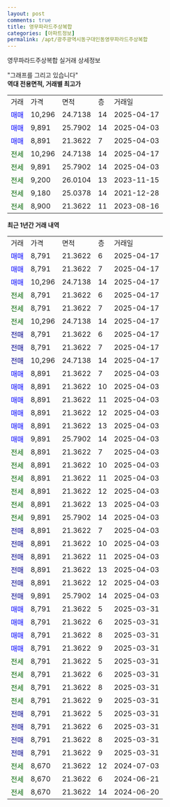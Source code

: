 ```yaml
---
layout: post
comments: true
title: 영무파라드주상복합
categories: [아파트정보]
permalink: /apt/광주광역시동구대인동영무파라드주상복합
---
```


영무파라드주상복합 실거래 상세정보

<script type="text/javascript">
  google.charts.load('current', {'packages':['line', 'corechart']});
  google.charts.setOnLoadCallback(drawChart);

  function drawChart() {
    var data = new google.visualization.DataTable();
    data.addColumn('date', '거래일');
    data.addColumn('number', "매매");
    data.addColumn('number', "전세");
    data.addColumn('number', "전매");

    data.addRows([[new Date(Date.parse("2025-04-17")), 8791, null, null], [new Date(Date.parse("2025-04-17")), 8791, null, null], [new Date(Date.parse("2025-04-17")), 10296, null, null], [new Date(Date.parse("2025-04-17")), null, 8791, null], [new Date(Date.parse("2025-04-17")), null, 8791, null], [new Date(Date.parse("2025-04-17")), null, 10296, null], [new Date(Date.parse("2025-04-17")), null, null, 8791], [new Date(Date.parse("2025-04-17")), null, null, 8791], [new Date(Date.parse("2025-04-17")), null, null, 10296], [new Date(Date.parse("2025-04-03")), 8891, null, null], [new Date(Date.parse("2025-04-03")), 8891, null, null], [new Date(Date.parse("2025-04-03")), 8891, null, null], [new Date(Date.parse("2025-04-03")), 8891, null, null], [new Date(Date.parse("2025-04-03")), 8891, null, null], [new Date(Date.parse("2025-04-03")), 9891, null, null], [new Date(Date.parse("2025-04-03")), null, 8891, null], [new Date(Date.parse("2025-04-03")), null, 8891, null], [new Date(Date.parse("2025-04-03")), null, 8891, null], [new Date(Date.parse("2025-04-03")), null, 8891, null], [new Date(Date.parse("2025-04-03")), null, 8891, null], [new Date(Date.parse("2025-04-03")), null, 9891, null], [new Date(Date.parse("2025-04-03")), null, null, 8891], [new Date(Date.parse("2025-04-03")), null, null, 8891], [new Date(Date.parse("2025-04-03")), null, null, 8891], [new Date(Date.parse("2025-04-03")), null, null, 8891], [new Date(Date.parse("2025-04-03")), null, null, 8891], [new Date(Date.parse("2025-04-03")), null, null, 9891], [new Date(Date.parse("2025-03-31")), 8791, null, null], [new Date(Date.parse("2025-03-31")), 8791, null, null], [new Date(Date.parse("2025-03-31")), 8791, null, null], [new Date(Date.parse("2025-03-31")), 8791, null, null], [new Date(Date.parse("2025-03-31")), null, 8791, null], [new Date(Date.parse("2025-03-31")), null, 8791, null], [new Date(Date.parse("2025-03-31")), null, 8791, null], [new Date(Date.parse("2025-03-31")), null, 8791, null], [new Date(Date.parse("2025-03-31")), null, null, 8791], [new Date(Date.parse("2025-03-31")), null, null, 8791], [new Date(Date.parse("2025-03-31")), null, null, 8791], [new Date(Date.parse("2025-03-31")), null, null, 8791], [new Date(Date.parse("2024-07-03")), null, 8670, null], [new Date(Date.parse("2024-06-21")), null, 8670, null], [new Date(Date.parse("2024-06-20")), null, 8670, null]]);

    var options = {
      hAxis: {
        format: 'yyyy/MM/dd'
      },    
      lineWidth: 0,
      pointsVisible: true,    
      title: '최근 1년간 유형별 실거래가 분포',
      legend: { position: 'bottom' }
    };

    var formatter = new google.visualization.NumberFormat({pattern:'###,###'} );
    formatter.format(data, 1);
    formatter.format(data, 2);
    
    setTimeout(function() {
        var chart = new google.visualization.LineChart(document.getElementById('columnchart_material'));
        chart.draw(data, (options));
        document.getElementById('loading').style.display = 'none';
    }, 200);
  }
</script>


<div id="loading" style="z-index:20; display: block; margin-left: 0px">"그래프를 그리고 있습니다"</div>
<div id="columnchart_material" style="width: 95%; margin-left: 0px; display: block"></div>
<!-- contents start -->
<b>역대 전용면적, 거래별 최고가</b>
<table class="sortable">
    <tr>
      <td>거래</td>
      <td>가격</td>
      <td>면적</td>
      <td>층</td>
      <td>거래일</td>
    </tr>
        <tr>
          <td><a style="color: blue">매매</a></td>
          <td>10,296</td>
          <td>24.7138</td>
          <td>14</td>
          <td>2025-04-17</td>
        </tr>            <tr>
          <td><a style="color: blue">매매</a></td>
          <td>9,891</td>
          <td>25.7902</td>
          <td>14</td>
          <td>2025-04-03</td>
        </tr>            <tr>
          <td><a style="color: blue">매매</a></td>
          <td>8,891</td>
          <td>21.3622</td>
          <td>7</td>
          <td>2025-04-03</td>
        </tr>        
        <tr>
              <td><a style="color: darkgreen">전세</a></td>
              <td>10,296</td>
              <td>24.7138</td>
              <td>14</td>
              <td>2025-04-17</td>
            </tr>            <tr>
              <td><a style="color: darkgreen">전세</a></td>
              <td>9,891</td>
              <td>25.7902</td>
              <td>14</td>
              <td>2025-04-03</td>
            </tr>            <tr>
              <td><a style="color: darkgreen">전세</a></td>
              <td>9,200</td>
              <td>26.0104</td>
              <td>13</td>
              <td>2023-11-15</td>
            </tr>            <tr>
              <td><a style="color: darkgreen">전세</a></td>
              <td>9,180</td>
              <td>25.0378</td>
              <td>14</td>
              <td>2021-12-28</td>
            </tr>            <tr>
              <td><a style="color: darkgreen">전세</a></td>
              <td>8,900</td>
              <td>21.3622</td>
              <td>11</td>
              <td>2023-08-16</td>
            </tr>        
    
</table>

<b>최근 1년간 거래 내역</b>

<table class="sortable">
    <tr>
      <td>거래</td>
      <td>가격</td>
      <td>면적</td>
      <td>층</td>
      <td>거래일</td>
    </tr>
    <tr>
      <td><a style="color: blue">매매</a></td>
      <td>8,791</td>
      <td>21.3622</td>
      <td>6</td>
      <td>2025-04-17</td>
    </tr>          <tr>
      <td><a style="color: blue">매매</a></td>
      <td>8,791</td>
      <td>21.3622</td>
      <td>7</td>
      <td>2025-04-17</td>
    </tr>          <tr>
      <td><a style="color: blue">매매</a></td>
      <td>10,296</td>
      <td>24.7138</td>
      <td>14</td>
      <td>2025-04-17</td>
    </tr>          <tr>
      <td><a style="color: darkgreen">전세</a></td>
      <td>8,791</td>
      <td>21.3622</td>
      <td>6</td>
      <td>2025-04-17</td>
    </tr>          <tr>
      <td><a style="color: darkgreen">전세</a></td>
      <td>8,791</td>
      <td>21.3622</td>
      <td>7</td>
      <td>2025-04-17</td>
    </tr>          <tr>
      <td><a style="color: darkgreen">전세</a></td>
      <td>10,296</td>
      <td>24.7138</td>
      <td>14</td>
      <td>2025-04-17</td>
    </tr>          <tr>
      <td><a style="color: darkblue">전매</a></td>
      <td>8,791</td>
      <td>21.3622</td>
      <td>6</td>
      <td>2025-04-17</td>
    </tr>          <tr>
      <td><a style="color: darkblue">전매</a></td>
      <td>8,791</td>
      <td>21.3622</td>
      <td>7</td>
      <td>2025-04-17</td>
    </tr>          <tr>
      <td><a style="color: darkblue">전매</a></td>
      <td>10,296</td>
      <td>24.7138</td>
      <td>14</td>
      <td>2025-04-17</td>
    </tr>          <tr>
      <td><a style="color: blue">매매</a></td>
      <td>8,891</td>
      <td>21.3622</td>
      <td>7</td>
      <td>2025-04-03</td>
    </tr>          <tr>
      <td><a style="color: blue">매매</a></td>
      <td>8,891</td>
      <td>21.3622</td>
      <td>10</td>
      <td>2025-04-03</td>
    </tr>          <tr>
      <td><a style="color: blue">매매</a></td>
      <td>8,891</td>
      <td>21.3622</td>
      <td>11</td>
      <td>2025-04-03</td>
    </tr>          <tr>
      <td><a style="color: blue">매매</a></td>
      <td>8,891</td>
      <td>21.3622</td>
      <td>12</td>
      <td>2025-04-03</td>
    </tr>          <tr>
      <td><a style="color: blue">매매</a></td>
      <td>8,891</td>
      <td>21.3622</td>
      <td>13</td>
      <td>2025-04-03</td>
    </tr>          <tr>
      <td><a style="color: blue">매매</a></td>
      <td>9,891</td>
      <td>25.7902</td>
      <td>14</td>
      <td>2025-04-03</td>
    </tr>          <tr>
      <td><a style="color: darkgreen">전세</a></td>
      <td>8,891</td>
      <td>21.3622</td>
      <td>7</td>
      <td>2025-04-03</td>
    </tr>          <tr>
      <td><a style="color: darkgreen">전세</a></td>
      <td>8,891</td>
      <td>21.3622</td>
      <td>10</td>
      <td>2025-04-03</td>
    </tr>          <tr>
      <td><a style="color: darkgreen">전세</a></td>
      <td>8,891</td>
      <td>21.3622</td>
      <td>11</td>
      <td>2025-04-03</td>
    </tr>          <tr>
      <td><a style="color: darkgreen">전세</a></td>
      <td>8,891</td>
      <td>21.3622</td>
      <td>12</td>
      <td>2025-04-03</td>
    </tr>          <tr>
      <td><a style="color: darkgreen">전세</a></td>
      <td>8,891</td>
      <td>21.3622</td>
      <td>13</td>
      <td>2025-04-03</td>
    </tr>          <tr>
      <td><a style="color: darkgreen">전세</a></td>
      <td>9,891</td>
      <td>25.7902</td>
      <td>14</td>
      <td>2025-04-03</td>
    </tr>          <tr>
      <td><a style="color: darkblue">전매</a></td>
      <td>8,891</td>
      <td>21.3622</td>
      <td>7</td>
      <td>2025-04-03</td>
    </tr>          <tr>
      <td><a style="color: darkblue">전매</a></td>
      <td>8,891</td>
      <td>21.3622</td>
      <td>10</td>
      <td>2025-04-03</td>
    </tr>          <tr>
      <td><a style="color: darkblue">전매</a></td>
      <td>8,891</td>
      <td>21.3622</td>
      <td>11</td>
      <td>2025-04-03</td>
    </tr>          <tr>
      <td><a style="color: darkblue">전매</a></td>
      <td>8,891</td>
      <td>21.3622</td>
      <td>13</td>
      <td>2025-04-03</td>
    </tr>          <tr>
      <td><a style="color: darkblue">전매</a></td>
      <td>8,891</td>
      <td>21.3622</td>
      <td>12</td>
      <td>2025-04-03</td>
    </tr>          <tr>
      <td><a style="color: darkblue">전매</a></td>
      <td>9,891</td>
      <td>25.7902</td>
      <td>14</td>
      <td>2025-04-03</td>
    </tr>          <tr>
      <td><a style="color: blue">매매</a></td>
      <td>8,791</td>
      <td>21.3622</td>
      <td>5</td>
      <td>2025-03-31</td>
    </tr>          <tr>
      <td><a style="color: blue">매매</a></td>
      <td>8,791</td>
      <td>21.3622</td>
      <td>6</td>
      <td>2025-03-31</td>
    </tr>          <tr>
      <td><a style="color: blue">매매</a></td>
      <td>8,791</td>
      <td>21.3622</td>
      <td>8</td>
      <td>2025-03-31</td>
    </tr>          <tr>
      <td><a style="color: blue">매매</a></td>
      <td>8,791</td>
      <td>21.3622</td>
      <td>9</td>
      <td>2025-03-31</td>
    </tr>          <tr>
      <td><a style="color: darkgreen">전세</a></td>
      <td>8,791</td>
      <td>21.3622</td>
      <td>5</td>
      <td>2025-03-31</td>
    </tr>          <tr>
      <td><a style="color: darkgreen">전세</a></td>
      <td>8,791</td>
      <td>21.3622</td>
      <td>6</td>
      <td>2025-03-31</td>
    </tr>          <tr>
      <td><a style="color: darkgreen">전세</a></td>
      <td>8,791</td>
      <td>21.3622</td>
      <td>8</td>
      <td>2025-03-31</td>
    </tr>          <tr>
      <td><a style="color: darkgreen">전세</a></td>
      <td>8,791</td>
      <td>21.3622</td>
      <td>9</td>
      <td>2025-03-31</td>
    </tr>          <tr>
      <td><a style="color: darkblue">전매</a></td>
      <td>8,791</td>
      <td>21.3622</td>
      <td>5</td>
      <td>2025-03-31</td>
    </tr>          <tr>
      <td><a style="color: darkblue">전매</a></td>
      <td>8,791</td>
      <td>21.3622</td>
      <td>6</td>
      <td>2025-03-31</td>
    </tr>          <tr>
      <td><a style="color: darkblue">전매</a></td>
      <td>8,791</td>
      <td>21.3622</td>
      <td>8</td>
      <td>2025-03-31</td>
    </tr>          <tr>
      <td><a style="color: darkblue">전매</a></td>
      <td>8,791</td>
      <td>21.3622</td>
      <td>9</td>
      <td>2025-03-31</td>
    </tr>          <tr>
      <td><a style="color: darkgreen">전세</a></td>
      <td>8,670</td>
      <td>21.3622</td>
      <td>12</td>
      <td>2024-07-03</td>
    </tr>          <tr>
      <td><a style="color: darkgreen">전세</a></td>
      <td>8,670</td>
      <td>21.3622</td>
      <td>6</td>
      <td>2024-06-21</td>
    </tr>          <tr>
      <td><a style="color: darkgreen">전세</a></td>
      <td>8,670</td>
      <td>21.3622</td>
      <td>14</td>
      <td>2024-06-20</td>
    </tr>      </table>
<!-- contents end -->    

